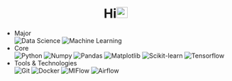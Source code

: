 <h1 align = 'center' >Hi<img src="https://media.giphy.com/media/hvRJCLFzcasrR4ia7z/giphy.gif" width="25px"></a> </h1>


- Major <br>
   ![Data Science](https://img.shields.io/badge/Data_Science-blue?style=flat-square&logo)
  ![Machine Learning](https://img.shields.io/badge/Machine_Learning-orange?style=flat-square&logo)
- Core <br>
  ![Python](https://img.shields.io/badge/Python-black?style=flat-square&logo=python)
  ![Numpy](https://img.shields.io/badge/Numpy-black?style=flat-square&logo=numpy)
  ![Pandas](https://img.shields.io/badge/Pandas-black?style=flat-square&logo=pandas)
  ![Matplotlib](https://img.shields.io/badge/Matplotlib-black?style=flat-square&logo=matplotlib)
  ![Scikit-learn](https://img.shields.io/badge/Scikit_learn-black?style=flat-square&logo=scikitlearn)
  ![Tensorflow](https://img.shields.io/badge/Tensorflow-black?style=flat-square&logo=tensorflow)
- Tools & Technologies <br>
  ![Git](https://img.shields.io/badge/-Git-black?style=flat-square&logo=git)
  ![Docker](https://img.shields.io/badge/-Docker-181717?style=flat-square&logo=docker)
  ![MlFlow](https://img.shields.io/badge/-MLflow-181717?style=flat-square&logo=mlflow)
  ![Airflow](https://img.shields.io/badge/-Airflow-181717?style=flat-square&logo=airflow)

